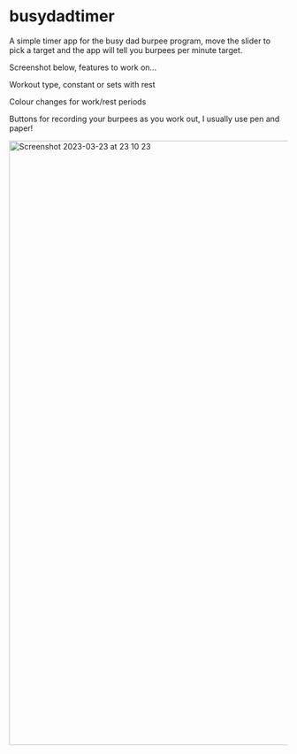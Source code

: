 # busydadtimer

A simple timer app for the busy dad burpee program, move the slider to pick a target and the app will tell you burpees per minute target.

Screenshot below, features to work on...

Workout type, constant or sets with rest

Colour changes for work/rest periods

Buttons for recording your burpees as you work out, I usually use pen and paper!

<img width="1093" alt="Screenshot 2023-03-23 at 23 10 23" src="https://user-images.githubusercontent.com/68431297/227384410-aabee0a5-7c7c-42c4-8497-6bec78766edf.png">
